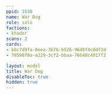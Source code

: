 ```yaml
---
ppid: 1530
name: War Dog
role: solo
factions:
- khador
scans: 2
cards:
- bbc7d9fa-0eea-3676-b526-9640f4c0df2d
- 7859870a-a229-3cf2-bbaa-76648c4017f2

layout: model
title: War Dog
disableToc: true
hidden: true
---
```

